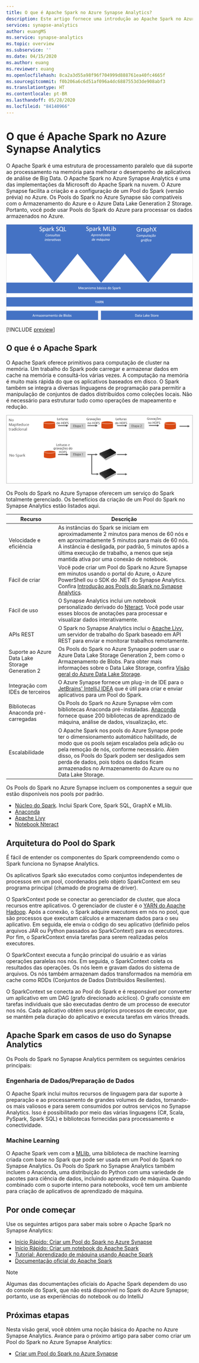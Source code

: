```yaml
---
title: O que é Apache Spark no Azure Synapse Analytics?
description: Este artigo fornece uma introdução ao Apache Spark no Azure Synapse Analytics e aos diferentes cenários em que você pode usar o cluster Spark.
services: synapse-analytics
author: euangMS
ms.service: synapse-analytics
ms.topic: overview
ms.subservice: ''
ms.date: 04/15/2020
ms.author: euang
ms.reviewer: euang
ms.openlocfilehash: 8ca2a3d55a98f96f704999d888761ea40fc4665f
ms.sourcegitcommit: f0b206a6c6d51af096a4dc6887553d3de908abf3
ms.translationtype: HT
ms.contentlocale: pt-BR
ms.lasthandoff: 05/28/2020
ms.locfileid: "84140966"
---
```

# <a name="what-is-apache-spark-in-azure-synapse-analytics"></a>O que é Apache Spark no Azure Synapse Analytics

O Apache Spark é uma estrutura de processamento paralelo que dá suporte ao processamento na memória para melhorar o desempenho de aplicativos de análise de Big Data. O Apache Spark no Azure Synapse Analytics é uma das implementações da Microsoft do Apache Spark na nuvem. O Azure Synapse facilita a criação e a configuração de um Pool do Spark (versão prévia) no Azure. Os Pools do Spark no Azure Synapse são compatíveis com o Armazenamento do Azure e o Azure Data Lake Generation 2 Storage. Portanto, você pode usar Pools do Spark do Azure para processar os dados armazenados no Azure.

![Spark: uma estrutura unificada](./media/apache-spark-overview/spark-overview.png)

[!INCLUDE [preview](../includes/note-preview.md)]

## <a name="what-is-apache-spark"></a>O que é o Apache Spark

O Apache Spark oferece primitivos para computação de cluster na memória. Um trabalho do Spark pode carregar e armazenar dados em cache na memória e consultá-los várias vezes. A computação na memória é muito mais rápida do que os aplicativos baseados em disco. O Spark também se integra a diversas linguagens de programação para permitir a manipulação de conjuntos de dados distribuídos como coleções locais. Não é necessário para estruturar tudo como operações de mapeamento e redução.

![MapReduce tradicional X Spark](./media/apache-spark-overview/map-reduce-vs-spark.png)

Os Pools do Spark no Azure Synapse oferecem um serviço do Spark totalmente gerenciado. Os benefícios da criação de um Pool do Spark no Synapse Analytics estão listados aqui.

| Recurso | Descrição |
| --- | --- |
| Velocidade e eficiência |As instâncias do Spark se iniciam em aproximadamente 2 minutos para menos de 60 nós e em aproximadamente 5 minutos para mais de 60 nós. A instância é desligada, por padrão, 5 minutos após a última execução de trabalho, a menos que seja mantida ativa por uma conexão de notebook. |
| Fácil de criar |Você pode criar um Pool do Spark no Azure Synapse em minutos usando o portal do Azure, o Azure PowerShell ou o SDK do .NET do Synapse Analytics. Confira [Introdução aos Pools do Spark no Synapse Analytics](../quickstart-create-apache-spark-pool-studio.md). |
| Fácil de uso |O Synapse Analytics inclui um notebook personalizado derivado do [Nteract](https://nteract.io/). Você pode usar esses blocos de anotações para processar e visualizar dados interativamente.|
| APIs REST |O Spark no Synapse Analytics inclui o [Apache Livy](https://github.com/cloudera/hue/tree/master/apps/spark/java#welcome-to-livy-the-rest-spark-server), um servidor de trabalho do Spark baseado em API REST para enviar e monitorar trabalhos remotamente. |
| Suporte ao Azure Data Lake Storage Generation 2| Os Pools do Spark no Azure Synapse podem usar o Azure Data Lake Storage Generation 2, bem como o Armazenamento de Blobs. Para obter mais informações sobre o Data Lake Storage, confira [Visão geral do Azure Data Lake Storage](../../data-lake-store/data-lake-store-overview.md). |
| Integração com IDEs de terceiros | O Azure Synapse fornece um plug-in de IDE para o [JetBrains' IntelliJ IDEA](https://www.jetbrains.com/idea/) que é útil para criar e enviar aplicativos para um Pool do Spark. |
| Bibliotecas Anaconda pré-carregadas |Os Pools do Spark no Azure Synapse vêm com bibliotecas Anaconda pré-instaladas. [Anaconda](https://docs.continuum.io/anaconda/) fornece quase 200 bibliotecas de aprendizado de máquina, análise de dados, visualização, etc. |
| Escalabilidade | O Apache Spark nos pools do Azure Synapse pode ter o dimensionamento automático habilitado, de modo que os pools sejam escalados pela adição ou pela remoção de nós, conforme necessário. Além disso, os Pools do Spark podem ser desligados sem perda de dados, pois todos os dados ficam armazenados no Armazenamento do Azure ou no Data Lake Storage. |

Os Pools do Spark no Azure Synapse incluem os componentes a seguir que estão disponíveis nos pools por padrão.

- [Núcleo do Spark](https://spark.apache.org/docs/latest/). Inclui Spark Core, Spark SQL, GraphX e MLlib.
- [Anaconda](https://docs.continuum.io/anaconda/)
- [Apache Livy](https://github.com/cloudera/hue/tree/master/apps/spark/java#welcome-to-livy-the-rest-spark-server)
- [Notebook Nteract](https://nteract.io/)

## <a name="spark-pool-architecture"></a>Arquitetura do Pool do Spark

É fácil de entender os componentes do Spark compreendendo como o Spark funciona no Synapse Analytics.

Os aplicativos Spark são executados como conjuntos independentes de processos em um pool, coordenados pelo objeto SparkContext em seu programa principal (chamado de programa de driver).

O SparkContext pode se conectar ao gerenciador de cluster, que aloca recursos entre aplicativos. O gerenciador de cluster é o [YARN do Apache Hadoop](https://hadoop.apache.org/docs/current/hadoop-yarn/hadoop-yarn-site/YARN.html). Após a conexão, o Spark adquire executores em nós no pool, que são processos que executam cálculos e armazenam dados para o seu aplicativo. Em seguida, ele envia o código do seu aplicativo (definido pelos arquivos JAR ou Python passados ao SparkContext) para os executores. Por fim, o SparkContext envia tarefas para serem realizadas pelos executores.

O SparkContext executa a função principal do usuário e as várias operações paralelas nos nós. Em seguida, o SparkContext coleta os resultados das operações. Os nós leem e gravam dados do sistema de arquivos. Os nós também armazenam dados transformados na memória em cache como RDDs (Conjuntos de Dados Distribuídos Resilientes).

O SparkContext se conecta ao Pool do Spark e é responsável por converter um aplicativo em um DAG (grafo direcionado acíclico). O grafo consiste em tarefas individuais que são executadas dentro de um processo de executor nos nós. Cada aplicativo obtém seus próprios processos de executor, que se mantêm pela duração do aplicativo e executa tarefas em vários threads.

## <a name="apache-spark-in-synapse-analytics-use-cases"></a>Apache Spark em casos de uso do Synapse Analytics

Os Pools do Spark no Synapse Analytics permitem os seguintes cenários principais:

### <a name="data-engineeringdata-preparation"></a>Engenharia de Dados/Preparação de Dados

O Apache Spark inclui muitos recursos de linguagem para dar suporte à preparação e ao processamento de grandes volumes de dados, tornando-os mais valiosos e para serem consumidos por outros serviços no Synapse Analytics. Isso é possibilitado por meio das várias linguagens (C#, Scala, PySpark, Spark SQL) e bibliotecas fornecidas para processamento e conectividade.

### <a name="machine-learning"></a>Machine Learning

O Apache Spark vem com a [MLlib](https://spark.apache.org/mllib/), uma biblioteca de machine learning criada com base no Spark que pode ser usada em um Pool do Spark no Synapse Analytics. Os Pools do Spark no Synapse Analytics também incluem o Anaconda, uma distribuição do Python com uma variedade de pacotes para ciência de dados, incluindo aprendizado de máquina. Quando combinado com o suporte interno para notebooks, você tem um ambiente para criação de aplicativos de aprendizado de máquina.

## <a name="where-do-i-start"></a>Por onde começar

Use os seguintes artigos para saber mais sobre o Apache Spark no Synapse Analytics:

- [Início Rápido: Criar um Pool do Spark no Azure Synapse](../quickstart-create-apache-spark-pool-portal.md)
- [Início Rápido: Criar um notebook do Apache Spark](../quickstart-apache-spark-notebook.md)
- [Tutorial: Aprendizado de máquina usando Apache Spark](./apache-spark-machine-learning-mllib-notebook.md)
- [Documentação oficial do Apache Spark](https://spark.apache.org/docs/latest/)

> [!NOTE]
> Algumas das documentações oficiais do Apache Spark dependem do uso do console do Spark, que não está disponível no Spark do Azure Synapse; portanto, use as experiências do notebook ou do IntelliJ

## <a name="next-steps"></a>Próximas etapas

Nesta visão geral, você obtém uma noção básica do Apache no Azure Synapse Analytics. Avance para o próximo artigo para saber como criar um Pool do Spark no Azure Synapse Analytics:

- [Criar um Pool do Spark no Azure Synapse](../quickstart-create-apache-spark-pool-portal.md)
